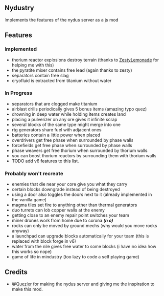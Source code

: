 ## Nydustry
Implements the features of the nydus server as a js mod

## Features
### Implemented
- thorium reactor explosions destroy terrain (thanks to [ZestyLemonade](https://github.com/sample-text-here) for helping me with this)
- the pyratite mixer contains free lead (again thanks to zesty)
- separators contain free slag
- cryofluid is extracted from titanium without water

### In Progress
- separators that are clogged make titanium
- airblast drills periodically gives 5 bonus items (amazing typo quez)
- drowning in deep water while holding items creates land
- placing a pulverizer on any ore gives it infinite scrap
- several blocks of the same type might merge into one
- rtg generators share fuel with adjacent ones
- batteries contain a little power when placed
- overdrivers get free phase when surrounded by phase walls
- forcefields get free phase when surrounded by phase walls
- phase weavers get free thorium when surrounded by thorium walls
- you can boost thorium reactors by surrounding them with thorium walls
- TODO add v6 features to this list.

### Probably won't recreate
- enemies that die near your core give you what they carry
- certain blocks downgrade instead of being destroyed
- using a door also toggles the doors next to it (already implemented in the vanilla game)
- magma tiles set fire to anything other than thermal generators
- duo turrets can lob copper walls at the enemy
- getting close to an enemy repair point switches your team
- miner drones work from home due to corona ***(n o)***
- rocks can only be moved by ground mechs (why would you move rocks anyway)
- a launchpad can upgrade blocks automatically for your team (this is replaced with block forge in v6)
- water from the nile gives free water to some blocks (i have no idea how this works so nope)
- game of life in mindustry (too lazy to code a self playing game)

## Credits
- [@Quezler](https://github.com/Quezler) for making the nydus server and giving me the inspiration to make this mod.
